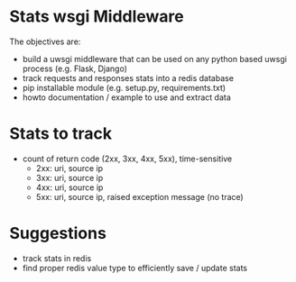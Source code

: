 # Stats wsgi Middleware

The objectives are:

- build a uwsgi middleware that can be used on any python based uwsgi process (e.g. Flask, Django)
- track requests and responses stats into a redis database
- pip installable module (e.g. setup.py, requirements.txt)
- howto documentation / example to use and extract data

# Stats to track

- count of return code (2xx, 3xx, 4xx, 5xx), time-sensitive
    - 2xx: uri, source ip
    - 3xx: uri, source ip
    - 4xx: uri, source ip
    - 5xx: uri, source ip, raised exception message (no trace)

# Suggestions

- track stats in redis
- find proper redis value type to efficiently save / update stats

